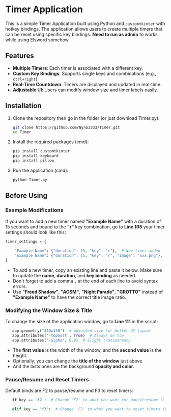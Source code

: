 
# Timer Application

This is a simple Timer Application built using Python and `customtkinter` with hotkey bindings. 
The application allows users to create multiple timers that can be reset using specific key bindings. 
**Need to run as admin** to works while using Elsword somehow.

## Features

- **Multiple Timers**: Each timer is associated with a different key.
- **Custom Key Bindings**: Supports single keys and combinations (e.g., `ctrl+right`).
- **Real-Time Countdown**: Timers are displayed and updated in real-time.
- **Adjustable UI**: Users can modify window size and timer labels easily.

## Installation

1. Clone the repository then go in the folder (or just download Timer.py): 

   ```bash
   git clone https://github.com/Nyno3333/Timer.git
   cd Timer
   ```

2. Install the required packages (cmd):

   ```bash
   pip install customtkinter
   pip install keyboard
   pip install pillow

   ```

3. Run the application (cmd):

   ```bash
   python Timer.py
   ```

## Before  Using

### Example Modifications
If you want to add a new timer named **"Example Name"** with a duration of 15 seconds and bound to the **"r"** key combination, go to **Line 105**  your timer settings should look like this:

```python
timer_settings = {
    ...
    "Example Name": {"duration": 15, "key": "r"},  # New timer added   
    "Example Name": {"duration": 15, "key": "r", "image": "xxx.png"},  # New timer with image added
}
```

- To add a new timer, copy an existing line and paste it below. Make sure to update the **name**, **duration**, and **key binding** as needed.
- Don't forget to add a comma `,` at the end of each line to avoid syntax errors.
- Use **"Freed Shadow"**, **"AOSM"**, **"Night Parade"**, **"GROTTO"** instead of **"Example Name"** to have the correct title image ratio.



### Modifying the Window Size & Title
To change the size of the application window, go to **Line 111** in the script:

```python
   app.geometry("340x130")  # Adjusted size for better UI layout
   app.attributes('-topmost', True)  # Always on top
   app.attributes('-alpha', 0.8)  # Slight transparency
```
- The **first value** is the width of the window, and the **second value** is the height.
- Optionally, you can change the **title of the window** just above.
- And the lasts ones are the background **opacity and color**.

### Pause/Resume and Reset Timers
Default binds are F2 to pause/resume and F3 to reset timers:
```python
   if key == 'f2':  # Change 'F2' to what you want for pause/resume (Line 68)
   ```
```python
   elif key == 'f3':  # Change 'F2' to what you want to reset timers (Line 80)
```
